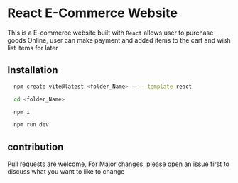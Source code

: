 # React E-Commerce Website

This is a E-commerce website built with `React` allows user to purchase goods Online, user can make payment and added items to the cart and wish list items for later

## Installation

```bash
  npm create vite@latest <folder_Name> -- --template react

  cd <folder_Name>

  npm i

  npm run dev
```

## contribution

Pull requests are welcome, For Major changes, please open an issue first to discuss what you want to like to change
